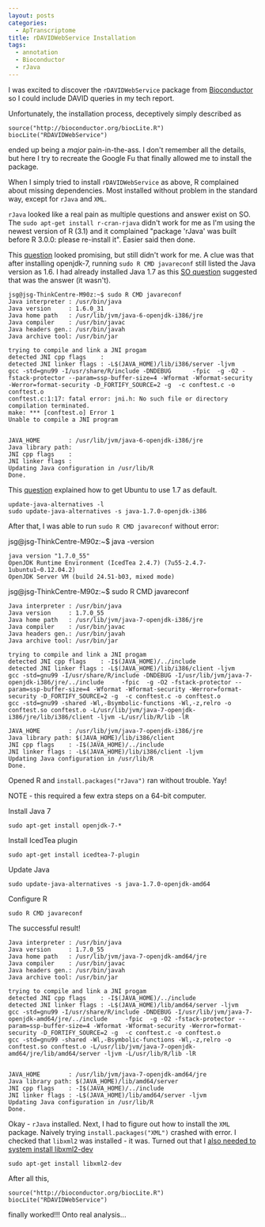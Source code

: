 ```yaml
---
layout: posts
categories: 
  - ApTranscriptome
title: rDAVIDWebService Installation
tags: 
  - annotation
  - Bioconductor
  - rJava
---
```


I was excited to discover the `rDAVIDWebService` package from [Bioconductor](http://www.bioconductor.org/packages/release/bioc/html/RDAVIDWebService.html) so I could include DAVID queries in my tech report.

Unfortunately, the installation process, deceptively simply described as 

~~~
source("http://bioconductor.org/biocLite.R")
biocLite("RDAVIDWebService")
~~~

ended up being a *major* pain-in-the-ass. I don't remember all the details, but here I try to recreate the Google Fu that finally allowed me to install the package.

When I simply tried to install `rDAVIDWebService` as above, R complained about missing dependencies. Most installed without problem in the standard way, except for `rJava` and `XML`. 

`rJava` looked like a real pain as multiple questions and answer exist on SO. The `sudo apt-get install r-cran-rjava` didn't work for me as I'm using the newest version of R (3.1) and it complained "package 'rJava' was built before R 3.0.0: please re-install it". Easier said then done. 

This [question](https://stackoverflow.com/questions/16438073/unable-to-install-rjava-in-r-3-0-in-ubuntu-13-04/16453399#16453399) looked promising, but still didn't work for me. A clue was that after installing openjdk-7, running `sudo R CMD javareconf` still listed the Java version as 1.6. I had already installed Java 1.7 as this [SO question](http://stackoverflow.com/questions/16438073/unable-to-install-rjava-in-r-3-0-in-ubuntu-13-04) suggested that was the answer (it wasn't). 

~~~
jsg@jsg-ThinkCentre-M90z:~$ sudo R CMD javareconf
Java interpreter : /usr/bin/java
Java version     : 1.6.0_31
Java home path   : /usr/lib/jvm/java-6-openjdk-i386/jre
Java compiler    : /usr/bin/javac
Java headers gen.: /usr/bin/javah
Java archive tool: /usr/bin/jar

trying to compile and link a JNI progam 
detected JNI cpp flags    : 
detected JNI linker flags : -L$(JAVA_HOME)/lib/i386/server -ljvm
gcc -std=gnu99 -I/usr/share/R/include -DNDEBUG      -fpic  -g -O2 -fstack-protector --param=ssp-buffer-size=4 -Wformat -Wformat-security -Werror=format-security -D_FORTIFY_SOURCE=2 -g  -c conftest.c -o conftest.o
conftest.c:1:17: fatal error: jni.h: No such file or directory
compilation terminated.
make: *** [conftest.o] Error 1
Unable to compile a JNI program


JAVA_HOME        : /usr/lib/jvm/java-6-openjdk-i386/jre
Java library path: 
JNI cpp flags    : 
JNI linker flags : 
Updating Java configuration in /usr/lib/R
Done.
~~~

This [question](http://askubuntu.com/questions/64329/how-to-replace-openjdk-6-with-openjdk-7) explained how to get Ubuntu to use 1.7 as default. 

~~~
update-java-alternatives -l
sudo update-java-alternatives -s java-1.7.0-openjdk-i386
~~~

After that, I was able to run `sudo R CMD javareconf` without error:

jsg@jsg-ThinkCentre-M90z:~$ java -version

~~~
java version "1.7.0_55"
OpenJDK Runtime Environment (IcedTea 2.4.7) (7u55-2.4.7-1ubuntu1~0.12.04.2)
OpenJDK Server VM (build 24.51-b03, mixed mode)
~~~
 
jsg@jsg-ThinkCentre-M90z:~$ sudo R CMD javareconf

~~~
Java interpreter : /usr/bin/java
Java version     : 1.7.0_55
Java home path   : /usr/lib/jvm/java-7-openjdk-i386/jre
Java compiler    : /usr/bin/javac
Java headers gen.: /usr/bin/javah
Java archive tool: /usr/bin/jar

trying to compile and link a JNI progam 
detected JNI cpp flags    : -I$(JAVA_HOME)/../include
detected JNI linker flags : -L$(JAVA_HOME)/lib/i386/client -ljvm
gcc -std=gnu99 -I/usr/share/R/include -DNDEBUG -I/usr/lib/jvm/java-7-openjdk-i386/jre/../include     -fpic  -g -O2 -fstack-protector --param=ssp-buffer-size=4 -Wformat -Wformat-security -Werror=format-security -D_FORTIFY_SOURCE=2 -g  -c conftest.c -o conftest.o
gcc -std=gnu99 -shared -Wl,-Bsymbolic-functions -Wl,-z,relro -o conftest.so conftest.o -L/usr/lib/jvm/java-7-openjdk-i386/jre/lib/i386/client -ljvm -L/usr/lib/R/lib -lR

JAVA_HOME        : /usr/lib/jvm/java-7-openjdk-i386/jre
Java library path: $(JAVA_HOME)/lib/i386/client
JNI cpp flags    : -I$(JAVA_HOME)/../include
JNI linker flags : -L$(JAVA_HOME)/lib/i386/client -ljvm
Updating Java configuration in /usr/lib/R
Done.
~~~

Opened R and `install.packages("rJava")` ran without trouble. Yay!


NOTE - this required a few extra steps on a 64-bit computer.

Install Java 7

    sudo apt-get install openjdk-7-*

Install IcedTea plugin

    sudo apt-get install icedtea-7-plugin

Update Java

    sudo update-java-alternatives -s java-1.7.0-openjdk-amd64

Configure R

    sudo R CMD javareconf

The successful result!

~~~
Java interpreter : /usr/bin/java
Java version     : 1.7.0_55
Java home path   : /usr/lib/jvm/java-7-openjdk-amd64/jre
Java compiler    : /usr/bin/javac
Java headers gen.: /usr/bin/javah
Java archive tool: /usr/bin/jar

trying to compile and link a JNI progam 
detected JNI cpp flags    : -I$(JAVA_HOME)/../include
detected JNI linker flags : -L$(JAVA_HOME)/lib/amd64/server -ljvm
gcc -std=gnu99 -I/usr/share/R/include -DNDEBUG -I/usr/lib/jvm/java-7-openjdk-amd64/jre/../include     -fpic  -g -O2 -fstack-protector --param=ssp-buffer-size=4 -Wformat -Wformat-security -Werror=format-security -D_FORTIFY_SOURCE=2 -g  -c conftest.c -o conftest.o
gcc -std=gnu99 -shared -Wl,-Bsymbolic-functions -Wl,-z,relro -o conftest.so conftest.o -L/usr/lib/jvm/java-7-openjdk-amd64/jre/lib/amd64/server -ljvm -L/usr/lib/R/lib -lR


JAVA_HOME        : /usr/lib/jvm/java-7-openjdk-amd64/jre
Java library path: $(JAVA_HOME)/lib/amd64/server
JNI cpp flags    : -I$(JAVA_HOME)/../include
JNI linker flags : -L$(JAVA_HOME)/lib/amd64/server -ljvm
Updating Java configuration in /usr/lib/R
Done.
~~~


Okay - `rJava` installed. Next, I had to figure out how to install the `XML` package. Naively trying `install.packages("XML")` crashed with error. I checked that `libxml2` was installed - it was. Turned out that I [also needed to system install libxml2-dev](https://stat.ethz.ch/pipermail/bioconductor/2013-July/054140.html)

    sudo apt-get install libxml2-dev

After all this, 

~~~
source("http://bioconductor.org/biocLite.R")
biocLite("RDAVIDWebService")
~~~

finally worked!!! Onto real analysis...

